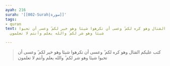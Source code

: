 ```yaml
---
ayah: 216
surah: '[[002-Surah|سورة]]'
tags:
- quran
text: كتب عليكم القتال وهو كره لكم ۖ وعسى أن تكرهوا شيئا وهو خير لكم ۖ وعسى أن تحبوا
  شيئا وهو شر لكم ۗ والله يعلم وأنتم لا تعلمون

---
```

> كتب عليكم القتال وهو كره لكم ۖ وعسى أن تكرهوا شيئا وهو خير لكم ۖ وعسى أن تحبوا شيئا وهو شر لكم ۗ والله يعلم وأنتم لا تعلمون
